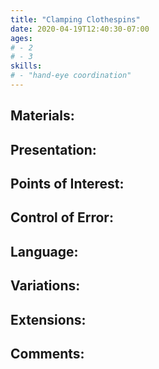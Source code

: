 ```yaml
---
title: "Clamping Clothespins"
date: 2020-04-19T12:40:30-07:00
ages:
# - 2
# - 3
skills:
# - "hand-eye coordination"
---
```


## Materials:

## Presentation:

## Points of Interest:

## Control of Error:

## Language:

## Variations:

## Extensions:

## Comments:
